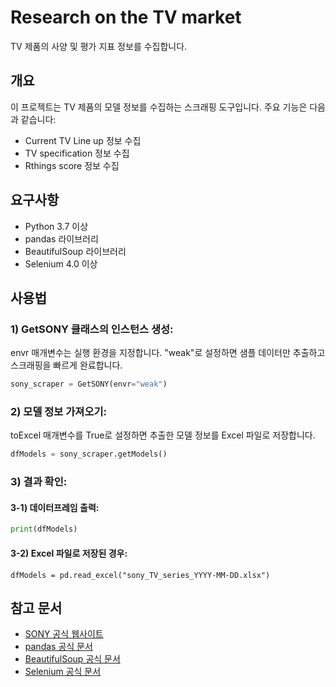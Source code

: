 # Research on the TV market

TV 제품의 사양 및 평가 지표 정보를 수집합니다.

## 개요

이 프로젝트는 TV 제품의 모델 정보를 수집하는 스크래핑 도구입니다. 주요 기능은 다음과 같습니다:

- Current TV Line up 정보 수집
- TV specification 정보 수집
- Rthings score 정보 수집

## 요구사항

- Python 3.7 이상
- pandas 라이브러리
- BeautifulSoup 라이브러리
- Selenium 4.0 이상

## 사용법

### 1) GetSONY 클래스의 인스턴스 생성:
envr 매개변수는 실행 환경을 지정합니다. "weak"로 설정하면 샘플 데이터만 추출하고 스크래핑을 빠르게 완료합니다.
```python
sony_scraper = GetSONY(envr="weak")
```
### 2) 모델 정보 가져오기:
toExcel 매개변수를 True로 설정하면 추출한 모델 정보를 Excel 파일로 저장합니다.
```python
dfModels = sony_scraper.getModels()
```

### 3) 결과 확인:
#### 3-1) 데이터프레임 출력:
```python
print(dfModels)

```
#### 3-2) Excel 파일로 저장된 경우:
```pytohn
dfModels = pd.read_excel("sony_TV_series_YYYY-MM-DD.xlsx")
```

## 참고 문서
- [SONY 공식 웹사이트](https://electronics.sony.com)
- [pandas 공식 문서](https://pandas.pydata.org/docs/)
- [BeautifulSoup 공식 문서](https://www.crummy.com/software/BeautifulSoup/bs4/doc/)
- [Selenium 공식 문서](https://selenium-python.readthedocs.io/)

